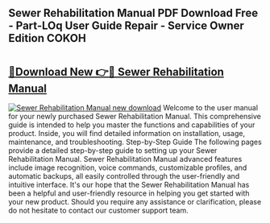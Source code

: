 ## Sewer Rehabilitation Manual PDF Download Free - Part-LOq User Guide Repair - Service Owner Edition COKOH

# <h2><a href="http://cf17357.oget.top/?id=Sewer+Rehabilitation+Manual">🔗Download New 👉🔴 Sewer Rehabilitation Manual</a></h2>

[![Sewer Rehabilitation Manual new download](https://i.imgur.com/5g1atiW.png)](http://cf17357.oget.top/?id=Sewer+Rehabilitation+Manual)
Welcome to the user manual for your newly purchased Sewer Rehabilitation Manual. This comprehensive guide is intended to help you master the functions and capabilities of your product. Inside, you will find detailed information on installation, usage, maintenance, and troubleshooting. Step-by-Step Guide The following pages provide a detailed step-by-step guide to setting up your Sewer Rehabilitation Manual. Sewer Rehabilitation Manual advanced features include image recognition, voice commands, customizable profiles, and automatic backups, all easily controlled through the user-friendly and intuitive interface. It's our hope that the Sewer Rehabilitation Manual has been a helpful and user-friendly resource in helping you get started with your new product. Should you require any assistance or clarification, please do not hesitate to contact our customer support team.
